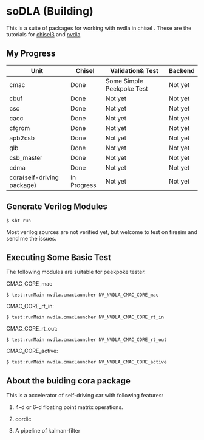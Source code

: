 soDLA (Building)
================

This is a suite of packages for working with nvdla in chisel
.
These are the tutorials for [chisel3](https://chisel.eecs.berkeley.edu/index.html#getstarted) and [nvdla](http://nvdla.org/hw/v1/hwarch.html)


My Progress
----------------


| Unit | Chisel | Validation& Test| Backend |
| ------ | ------ | ------ |------ |
| cmac |  Done | Some Simple Peekpoke Test| Not yet |
| cbuf | Done | Not yet | Not yet |
| csc | Done | Not yet | Not yet |
| cacc | Done | Not yet | Not yet |
| cfgrom | Done | Not yet | Not yet |
| apb2csb | Done | Not yet | Not yet |
| glb | Done | Not yet | Not yet |
| csb_master | Done | Not yet | Not yet |
| cdma| Done | Not yet | Not yet |
| cora(self-driving package) | In Progress | Not yet | Not yet |

Generate Verilog Modules
----------------
    $ sbt run
    
Most verilog sources are not verified yet, but welcome to test on firesim and send me the issues. 

Executing Some Basic Test
----------------

The following modules are suitable for peekpoke tester.

CMAC_CORE_mac 

    $ test:runMain nvdla.cmacLauncher NV_NVDLA_CMAC_CORE_mac
    
CMAC_CORE_rt_in:

    $ test:runMain nvdla.cmacLauncher NV_NVDLA_CMAC_CORE_rt_in
    
CMAC_CORE_rt_out:

    $ test:runMain nvdla.cmacLauncher NV_NVDLA_CMAC_CORE_rt_out
    
CMAC_CORE_active:

    $ test:runMain nvdla.cmacLauncher NV_NVDLA_CMAC_CORE_active



    
About the buiding cora package
----------------

This is a accelerator of self-driving car with following features:

1. 4-d or 6-d floating point matrix operations.

2. cordic

3. A pipeline of kalman-filter



